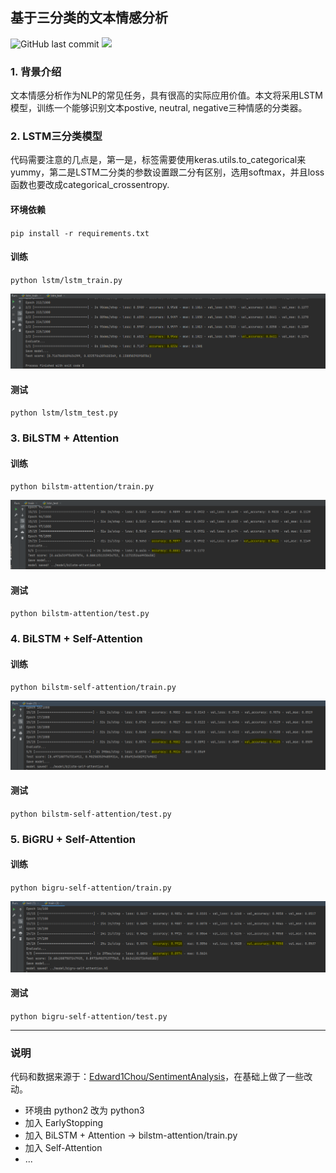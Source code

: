 ## 基于三分类的文本情感分析
![GitHub last commit](https://img.shields.io/github/last-commit/yaokui2018/SentimentAnalysis)
![](https://img.shields.io/badge/python-3.7-blue)

### 1. 背景介绍

文本情感分析作为NLP的常见任务，具有很高的实际应用价值。本文将采用LSTM模型，训练一个能够识别文本postive, neutral, negative三种情感的分类器。

### 2. LSTM三分类模型

代码需要注意的几点是，第一是，标签需要使用keras.utils.to_categorical来yummy，第二是LSTM二分类的参数设置跟二分有区别，选用softmax，并且loss函数也要改成categorical_crossentropy.

#### 环境依赖
`pip install -r requirements.txt`
#### 训练
`python lstm/lstm_train.py`

![效果图](imgs/result.png)
#### 测试
`python lstm/lstm_test.py`

### 3. BiLSTM + Attention
#### 训练
`python bilstm-attention/train.py`

![效果图](imgs/bilstm-attention.png)
#### 测试
`python bilstm-attention/test.py`

### 4. BiLSTM + Self-Attention
#### 训练
`python bilstm-self-attention/train.py`

![效果图](imgs/bilstm-self-attention.png)
#### 测试
`python bilstm-self-attention/test.py`

### 5. BiGRU + Self-Attention
#### 训练
`python bigru-self-attention/train.py`

![效果图](imgs/bigru-self-attention.png)
#### 测试
`python bigru-self-attention/test.py`

---

### 说明
代码和数据来源于：[Edward1Chou/SentimentAnalysis](https://github.com/Edward1Chou/SentimentAnalysis)，在基础上做了一些改动。
- 环境由 python2 改为 python3
- 加入 EarlyStopping
- 加入 BiLSTM + Attention -> bilstm-attention/train.py
- 加入 Self-Attention
- ...
